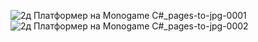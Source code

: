 ![2д Платформер на Monogame C#_pages-to-jpg-0001](https://github.com/user-attachments/assets/dfddc957-bdab-4861-9df6-14bfc87dde62)
![2д Платформер на Monogame C#_pages-to-jpg-0002](https://github.com/user-attachments/assets/08a4d6ca-41e1-4985-8103-b6144b779fea)

